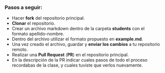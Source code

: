 ### Pasos a seguir:

- Hacer **fork** del repositorio principal.
- **Clonar** el repositorio.
- Crear un archivo markdown dentro de la carpeta **students** con el formato apellido-nombre.
- Dentro del archivo utilizar el formato propuesto en **example.md**.
- Una vez creado el archivo, guardar y **enviar los cambios** a tu repositorio remoto.
- Realizar una **Pull Request** (**PR**) en el repositorio principal.
- En la descripción de la PR indicar cuales pasos de todo el proceso recordabas de la clase, y cuales tuviste que verlos nuevamente.

